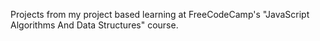 Projects from my project based learning at FreeCodeCamp's "JavaScript Algorithms And Data Structures" course.

